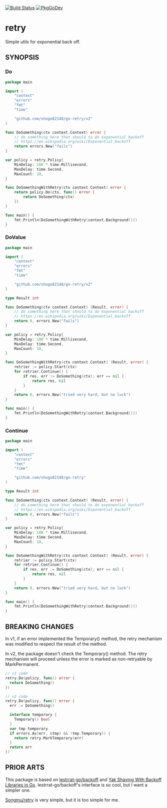 [![Build Status](https://github.com/shogo82148/go-retry/workflows/Test/badge.svg)](https://github.com/shogo82148/go-retry/actions)
[![PkgGoDev](https://pkg.go.dev/badge/github.com/shogo82148/go-retry)](https://pkg.go.dev/github.com/shogo82148/go-retry)

# retry

Simple utils for exponential back off.

## SYNOPSIS

### Do

```go
package main

import (
    "context"
    "errors"
    "fmt"
    "time"

    "github.com/shogo82148/go-retry/v2"
)

func DoSomething(ctx context.Context) error {
    // do something here that should to do exponential backoff
    // https://en.wikipedia.org/wiki/Exponential_backoff
    return errors.New("fails")
}

var policy = retry.Policy{
    MinDelay: 100 * time.Millisecond,
    MaxDelay: time.Second,
    MaxCount: 10,
}

func DoSomethingWithRetry(ctx context.Context) error {
    return policy.Do(ctx, func() error {
        return DoSomething(ctx)
    })
}

func main() {
    fmt.Println(DoSomethingWithRetry(context.Background()))
}
```

### DoValue

```go
package main

import (
    "context"
    "errors"
    "fmt"
    "time"

    "github.com/shogo82148/go-retry/v2"
)

type Result int

func DoSomething(ctx context.Context) (Result, error) {
    // do something here that should to do exponential backoff
    // https://en.wikipedia.org/wiki/Exponential_backoff
    return 0, errors.New("fails")
}

var policy = retry.Policy{
    MinDelay: 100 * time.Millisecond,
    MaxDelay: time.Second,
    MaxCount: 10,
}

func DoSomethingWithRetry(ctx context.Context) (Result, error) {
    retrier := policy.Start(ctx)
    for retrier.Continue() {
        if res, err := DoSomething(ctx); err == nil {
            return res, nil
        }
    }
    return 0, errors.New("tried very hard, but no luck")
}

func main() {
    fmt.Println(DoSomethingWithRetry(context.Background()))
}
```

### Continue

```go
package main

import (
    "context"
    "errors"
    "fmt"
    "time"

    "github.com/shogo82148/go-retry"
)

type Result int

func DoSomething(ctx context.Context) (Result, error) {
    // do something here that should to do exponential backoff
    // https://en.wikipedia.org/wiki/Exponential_backoff
    return 0, errors.New("fails")
}

var policy = retry.Policy{
    MinDelay: 100 * time.Millisecond,
    MaxDelay: time.Second,
    MaxCount: 10,
}

func DoSomethingWithRetry(ctx context.Context) (Result, error) {
    retrier := policy.Start(ctx)
    for retrier.Continue() {
        if res, err := DoSomething(ctx); err == nil {
            return res, nil
        }
    }
    return 0, errors.New("tried very hard, but no luck")
}

func main() {
    fmt.Println(DoSomethingWithRetry(context.Background()))
}
```

## BREAKING CHANGES

In v1, if an error implemented the Temporary() method,
the retry mechanism was modified to respect the result of the method.

In v2, the package doesn't check the Temporary() method.
The retry mechanism will proceed unless the error is marked as non-retryable by MarkPermanent.

```go
// v1 code
retry.Do(policy, func() error {
  return DoSomething()
})

// v2 code
retry.Do(policy, func() error {
  err := DoSomething()

  interface temporary {
    Temporary() bool
  }
  var tmp temporary
  if errors.As(err, &tmp) && !tmp.Temporary() {
    return retry.MarkTemporary(err)
  }
  return err
})
```

## PRIOR ARTS

This package is based on [lestrrat-go/backoff](https://github.com/lestrrat-go/backoff) and [Yak Shaving With Backoff Libraries in Go](https://medium.com/@lestrrat/yak-shaving-with-backoff-libraries-in-go-80240f0aa30c).
lestrrat-go/backoff's interface is so cool, but I want a simpler one.

[Songmu/retry](https://github.com/Songmu/retry) is very simple, but it is too simple for me.
